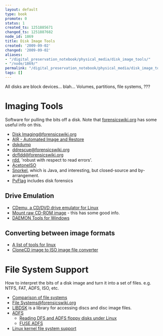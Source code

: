 ```yaml
---
layout: default
type: book
promote: 0
status: 1
created_ts: 1251885671
changed_ts: 1251887682
node_id: 1869
title: Disk Image Tools
created: '2009-09-02'
changed: '2009-09-02'
aliases:
- "/digital_preservation_notebook/physical_media/disk_image_tools/"
- "/node/1869/"
permalink: "/digital_preservation_notebook/physical_media/disk_image_tools/"
tags: []
---
```

All disks are block devices... blah...
Volumes, partitions, file systems, ???

Imaging Tools
=============

Software for pulling the bits off a disk. Note that [forensicswiki.org](http://www.forensicswiki.org) has some useful info on this.

 * [Disk Imaging@forensicswiki.org](http://www.forensicswiki.org/wiki/Category:Disk_Imaging)
 * [AIR - Automated Image and Restore](http://air-imager.sourceforge.net/)
 * [dskdump](http://linux.die.net/man/1/dskdump)
 * [ddrescue@forensicswiki.org](http://www.forensicswiki.org/wiki/Ddrescue)
 * [dcfldd@forensicswiki.org](http://www.forensicswiki.org/wiki/Dcfldd)
 * [rdd](http://sourceforge.net/projects/rdd/), 'robust with respect to read errors'.
 * [AcetoneISO](http://sourceforge.net/projects/acetoneiso2/)
 * [Snorkel](http://www.holmes.nl/NFIlabs/Snorkel/), which is Java, and interesting, but closed-source and by-arrangement.
 * [PyFlag](http://www.pyflag.net) includes disk forensics

Drive Emulation
---------------

 * [CDemu, a CD/DVD drive emulator for Linux](http://cdemu.sourceforge.net)
 * [Mount raw CD-ROM image](http://superuser.com/questions/27895/mount-raw-cd-rom-image) - this has some good info.
 * [DAEMON Tools for Windows](http://www.daemon-tools.cc/)

Converting between image formats
--------------------------------

 * [A list of tools for linux](http://qgqlochekone.blogspot.com/2008/04/iso-linux-debian-venenux-tools.html)
 * [CloneCD image to ISO image file converter](http://sourceforge.net/projects/ccd2iso)

File System Support
===================

How to interpret the bits of a disk image and turn it into a set of files. e.g. NTFS, FAT, ADFS, ISO, etc.

 * [Comparison of file systems](http://en.wikipedia.org/wiki/Comparison_of_file_systems)
 * [File Systems@forensicswiki.org](http://www.forensicswiki.org/wiki/File_Systems)
 * [LIBDSK](http://www.seasip.demon.co.uk/Unix/LibDsk/) is a library for accessing discs and disc image files.
 * [ADFS](http://mdfs.net/Docs/Comp/Disk/Format/ADFS)
   * [Reading DFS and ADFS floppy disks under Linux](http://www.adsb.co.uk/bbc/linux/)
   * [FUSE ADFS](http://www.boddie.org.uk/david/Projects/Python/FUSE)
 * [Linux kernel file system support](http://howto.wikia.com/wiki/Howto_configure_the_Linux_kernel/fs)
